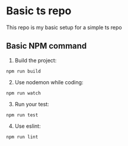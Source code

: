 # Basic ts repo

This repo is my basic setup for a simple ts repo

## Basic NPM command

1. Build the project:
```Shell
npm run build 
```

2. Use nodemon while coding:
```Shell
npm run watch
```

3. Run your test:
```Shell
npm run test
```

4. Use eslint:
```Shell
npm run lint
```

